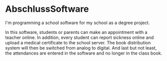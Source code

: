 # AbschlussSoftware

I'm programming a school software for my school as a degree project.

In this software, students or parents can make an appointment with a teacher online. In addition, every student can report sickness online and upload a medical certificate to the school server. The book distribution system will then be switched from analog to digital. And last but not least, the attendances are entered in the software and no longer in the class book.
